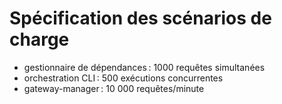 # Spécification des scénarios de charge
- gestionnaire de dépendances : 1000 requêtes simultanées
- orchestration CLI : 500 exécutions concurrentes
- gateway-manager : 10 000 requêtes/minute

